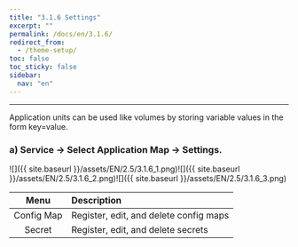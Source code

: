 ```yaml
---
title: "3.1.6 Settings"
excerpt: ""
permalink: /docs/en/3.1.6/
redirect_from:
  - /theme-setup/
toc: false
toc_sticky: false
sidebar:
  nav: "en"
---
```



---
Application units can be used like volumes by storing variable values in the form key=value.

### a\) Service → Select Application Map → Settings.
![]({{ site.baseurl }}/assets/EN/2.5/3.1.6_1.png)![]({{ site.baseurl }}/assets/EN/2.5/3.1.6_2.png)![]({{ site.baseurl }}/assets/EN/2.5/3.1.6_3.png)

| **Menu** | **Description** |
| :---: | :--- |
| Config Map | Register, edit, and delete config maps |
| Secret | Register, edit, and delete secrets |

